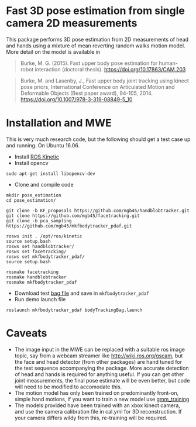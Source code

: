 # Fast 3D pose estimation from single camera 2D measurements

This package performs 3D pose estimation from 2D measurements of head and hands using a mixture of mean reverting random walks motion model. More detail on the model is available in 

> Burke, M. G. (2015). Fast upper body pose estimation for human-robot interaction (doctoral thesis). https://doi.org/10.17863/CAM.203

> Burke, M. and Lasenby, J., Fast upper body joint tracking using kinect pose priors, International Conference on Articulated Motion and Deformable Objects (Best paper award), 94-105, 2014. https://doi.org/10.1007/978-3-319-08849-5_10

# Installation and MWE
This is very much research code, but the following should get a test case up and running. On Ubuntu 16.06.

* Install [ROS Kinetic](http://wiki.ros.org/kinetic/Installation/Ubuntu)
* Install opencv
```
sudo apt-get install libopencv-dev
```
* Clone and compile code
```
mkdir pose_estimation
cd pose_estimation/

git clone -b KF_proposals https://github.com/mgb45/handblobtracker.git
git clone https://github.com/mgb45/facetracking.git
git clone -b pca_sampling https://github.com/mgb45/mkfbodytracker_pdaf.git

rosws init . /opt/ros/kinetic
source setup.bash
rosws set handblobtracker/
rosws set facetracking/
rosws set mkfbodytracker_pdaf/
source setup.bash

rosmake facetracking
rosmake handblobtracker
rosmake mkfbodytracker_pdaf
```
* Download test [bag file](https://drive.google.com/file/d/0BxI1ZklhNyhhdV9Fa0tDVW5pTDg/view?usp=sharing) and save in `mkfbodytracker_pdaf`
* Run demo launch file
```
roslaunch mkfbodytracker_pdaf bodyTrackingBag.launch
```

# Caveats
* The image input in the MWE can be replaced with a suitable ros image topic, say from a webcam streamer like http://wiki.ros.org/gscam, but the face and head detector (from other packages) are hand tuned for the test sequence accompanying the package. More accurate detection of head and hands is required for anything useful. If you can get other joint measurements, the final pose estimate will be even better, but code will need to be modified to accomodate this.
* The motion model has only been trained on predominantly front-on, simple hand motions, if you want to train a new model use [gmm_training](https://github.com/mgb45/)
* The models provided have been trained with an xbox kinect camera, and use the camera calibration file in cal.yml for 3D reconstruction. If your camera differs wildy from this, re-training will be required.


